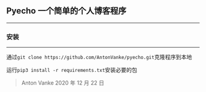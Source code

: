 ## Pyecho 一个简单的个人博客程序

---

### 安装

---


通过` git clone https://github.com/AntonVanke/pyecho.git `克隆程序到本地

运行`pip3 install -r requirements.txt`安装必要的包

> Anton Vanke 2020 年 12 月 22 日

